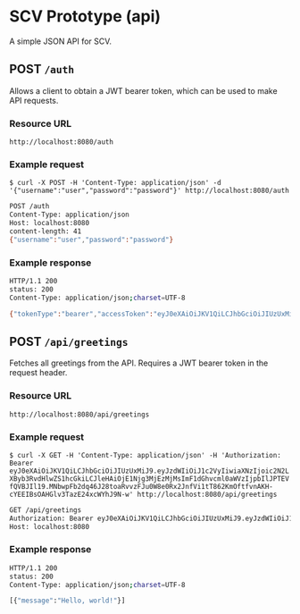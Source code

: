 # SCV Prototype (api)

A simple JSON API for SCV.

## POST `/auth`

Allows a client to obtain a JWT bearer token, which can be used to make API requests.

### Resource URL

`http://localhost:8080/auth`

### Example request

`$ curl -X POST -H 'Content-Type: application/json' -d '{"username":"user","password":"password"}' http://localhost:8080/auth`

```bash
POST /auth
Content-Type: application/json
Host: localhost:8080
content-length: 41
{"username":"user","password":"password"}
```

### Example response

```bash
HTTP/1.1 200
status: 200
Content-Type: application/json;charset=UTF-8

{"tokenType":"bearer","accessToken":"eyJ0eXAiOiJKV1QiLCJhbGciOiJIUzUxMiJ9.eyJzdWIiOiJ1c2VyIiwiaXNzIjoic2N2LXByb3RvdHlwZS1hcGkiLCJleHAiOjE1Njg3MjEzMjMsImF1dGhvcml0aWVzIjpbIlJPTEVfQVBJIl19.MNbwpFb2dq46J28toaRvvzFJu0W8e0Rx2JnfVi1tT862KmOftfvnAKH-cYEEIBsOAHGlv3TazE24xcWYhJ9N-w"}
```

## POST `/api/greetings`

Fetches all greetings from the API. Requires a JWT bearer token in the request header.

### Resource URL

`http://localhost:8080/api/greetings`

### Example request

`$ curl -X GET -H 'Content-Type: application/json' -H 'Authorization: Bearer eyJ0eXAiOiJKV1QiLCJhbGciOiJIUzUxMiJ9.eyJzdWIiOiJ1c2VyIiwiaXNzIjoic2N2LXByb3RvdHlwZS1hcGkiLCJleHAiOjE1Njg3MjEzMjMsImF1dGhvcml0aWVzIjpbIlJPTEVfQVBJIl19.MNbwpFb2dq46J28toaRvvzFJu0W8e0Rx2JnfVi1tT862KmOftfvnAKH-cYEEIBsOAHGlv3TazE24xcWYhJ9N-w' http://localhost:8080/api/greetings`

```bash
GET /api/greetings
Authorization: Bearer eyJ0eXAiOiJKV1QiLCJhbGciOiJIUzUxMiJ9.eyJzdWIiOiJ1c2VyIiwiaXNzIjoic2N2LXByb3RvdHlwZS1hcGkiLCJleHAiOjE1Njg3MjEzMjMsImF1dGhvcml0aWVzIjpbIlJPTEVfQVBJIl19.MNbwpFb2dq46J28toaRvvzFJu0W8e0Rx2JnfVi1tT862KmOftfvnAKH-cYEEIBsOAHGlv3TazE24xcWYhJ9N-w
Host: localhost:8080
```

### Example response

```bash
HTTP/1.1 200
status: 200
Content-Type: application/json;charset=UTF-8

[{"message":"Hello, world!"}]
```
